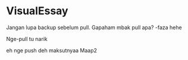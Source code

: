 # VisualEssay
Jangan lupa backup sebelum pull.
Gapaham mbak pull apa? -faza
hehe
<p> Nge-pull tu narik </p>

<p> eh nge push deh maksutnyaa 
Maap2 <p> 
